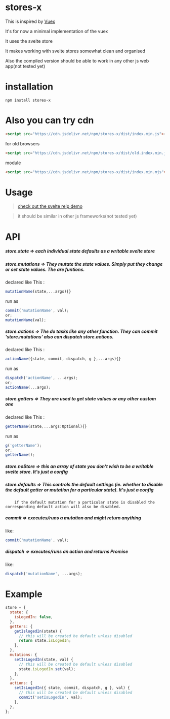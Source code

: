 # stores-x

This is inspired by [Vuex](https://github.com/vuejs/vuex)

It's for now a minimal implementation of the vuex

It uses the svelte store

It makes working with svelte stores somewhat clean and organised

Also the compiled version should be able to work in any other js web app(not tested yet)

# installation

`npm install stores-x`

# Also you can try cdn

```html
<script src="https://cdn.jsdelivr.net/npm/stores-x/dist/index.min.js"><script>
```

for old browsers

```html
<script src="https://cdn.jsdelivr.net/npm/stores-x/dist/old.index.min.js"><script>
```

module

```html
<script src="https://cdn.jsdelivr.net/npm/stores-x/dist/index.min.mjs"><script>
```

# Usage

> [check out the svelte relp demo](https://svelte.dev/repl/3916c946d06e4289b28992ea625c5092?version=3.31.0)

> it should be similar in other js frameworks(not tested yet)

# API

##### store.state => each individual state defaults as a **writable svelte store**

##### store.mutations => They mutate the state values. Simply put they change or set state values. The are funtions.

declared like This :

```javascript
mutationName(state,...args){}
```

run as

```javascript
commit('mutationName', val);
or;
mutationName(val);
```

##### store.actions => The do tasks like any other function. They can **commit** 'store.mutations' also can **dispatch** store.actions.

declared like This :

```javascript
actionName({state, commit, dispatch, g },...args){}
```

run as

```javascript
dispatch('actionName', ...args);
or;
actionName(...args);
```

##### store.getters => They are used to get state values or any other custom one

declared like This :

```javascript
getterName(state,...args:Optional){}
```

run as

```javascript
g('getterName');
or;
getterName();
```

##### store.noStore => this an array of state you don't wish to be a **writable svelte store**. **It's just a config**

##### store.defaults => This controls the default settings (ie. whether to disable the default getter or mutation for a particular state). **It's just a config**

        if the default mutation for a particular state is disabled the corresponding default action will also be disabled.

##### commit => executes/runs a mutation and might return anything

like:

```javascript
commit('mutationName', val);
```

##### dispatch => executes/runs an action and returns Promise

like:

```javascript
dispatch('mutationName', ...args);
```

# Example

```javascript
store = {
  state: {
    isLogedIn: false,
  },
  getters: {
    getIslogedIn(state) {
      // this will be created be default unless disabled
      return state.isLogedIn;
    },
  },
  mutations: {
    setIsLogedIn(state, val) {
      // this will be created be default unless disabled
      state.isLogedIn.set(val);
    },
  },
  actions: {
    setIsLogedIn({ state, commit, dispatch, g }, val) {
      // this will be created be default unless disabled
      commit('setIsLogedIn', val);
    },
  },
};
```
